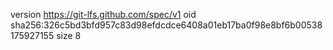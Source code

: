 version https://git-lfs.github.com/spec/v1
oid sha256:326c5bd3bfd957c83d98efdcdce6408a01eb17ba0f98e8bf6b00538175927155
size 8
